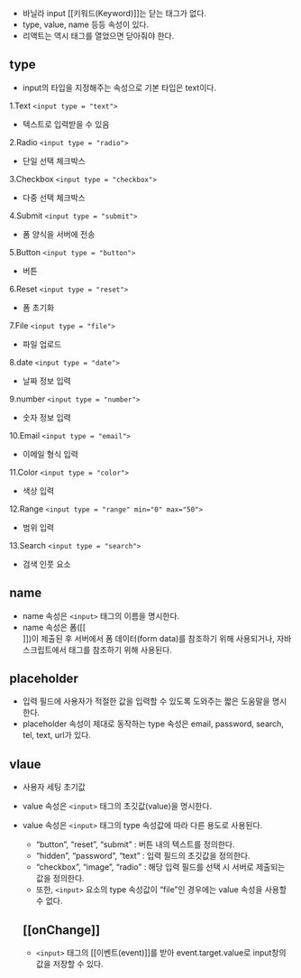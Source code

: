 - 바닐라 input [[키워드(Keyword)]]는 닫는 태그가 없다.
- type, value, name  등등 속성이 있다.
- 리액트는 역시 태그를 열었으면 닫아줘야 한다.

## type 
- input의 타입을 지정해주는 속성으로 기본 타입은 text이다.

1.Text
`<input type = "text">`  
- 텍스트로 입력받을 수 있음

2.Radio 
`<input type = "radio">` 
- 단일 선택 체크박스

3.Checkbox
 `<input type = "checkbox">`
 - 다중 선택 체크박스

4.Submit
`<input type = "submit">` 
- 폼 양식을 서버에 전송

5.Button
`<input type = "button">`
- 버튼

6.Reset
`<input type = "reset">` 
- 폼 초기화

7.File
`<input type = "file">` 
- 파일 업로드

8.date
`<input type = "date">` 
- 날짜 정보 입력

9.number
`<input type = "number">`
-  숫자 정보 입력

10.Email
`<input type = "email">` 
- 이메일 형식 입력

11.Color
`<input type = "color">`
- 색상 입력

12.Range
`<input type = "range" min="0" max="50">` 
- 범위 입력

13.Search
`<input type = "search">`
- 검색 인풋 요소


## name
- name 속성은 `<input>` 태그의 이름을 명시한다.
- name 속성은 폼([[<form>]])이 제출된 후 서버에서 폼 데이터(form data)를 참조하기 위해 사용되거나, 자바스크립트에서 태그를 참조하기 위해 사용된다.

## placeholder 
- 입력 필드에 사용자가 적절한 값을 입력할 수 있도록 도와주는 짧은 도움말을 명시한다.
- placeholder 속성이 제대로 동작하는 type 속성은 email, password, search, tel, text, url가 있다.

## vlaue
- 사용자 세팅 초기값
- value 속성은 `<input>` 태그의 초깃값(value)을 명시한다.
- value 속성은 `<input>` 태그의 type 속성값에 따라 다른 용도로 사용된다.
	- “button”, “reset”, “submit” : 버튼 내의 텍스트를 정의한다.
	- “hidden”, “password”, “text” : 입력 필드의 초깃값을 정의한다.
	- “checkbox”, “image”, “radio” : 해당 입력 필드를 선택 시 서버로 제출되는 값을 정의한다.
	- 또한, `<input>` 요소의 type 속성값이 “file”인 경우에는 value 속성을 사용할 수 없다.
 
 
  ## [[onChange]]
  - `<input>` 태그의 [[이벤트(event)]]를 받아 event.target.value로 input창의 값을 저장할 수 있다.